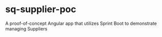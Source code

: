 # sq-supplier-poc
A proof-of-concept Angular app that utilizes Sprint Boot to demonstrate managing Suppliers
